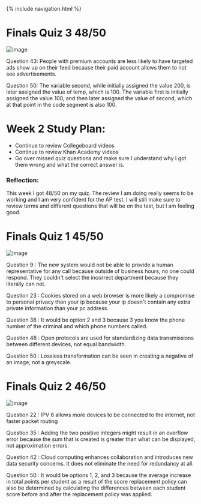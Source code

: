 {% include navigation.html %}

# Finals Quiz 3 48/50
![image](https://user-images.githubusercontent.com/89238783/166563212-6de4480d-fce4-4e05-867c-eb65756be3dd.png)

Question 43: People with premium accounts are less likely to have targeted ads show up on their feed because their paid account allows them to not see advertisements.

Question 50: The variable second, while initially assigned the value 200, is later assigned the value of temp, which is 100. The variable first is initially assigned the value 100, and then later assigned the value of second, which at that point in the code segment is also 100.

# Week 2 Study Plan:
- Continue to review Collegeboard videos
- Continue to review Khan Academy videos
- Go over missed quiz questions and make sure I understand why I got them wrong and what the correct answer is.

### Reflection:
This week I got 48/50 on my quiz. The review I am doing really seems to be working and I am very confident for the AP test. I will still make sure to review terms and different questions that will be on the test, but I am feeling good.

# Finals Quiz 1 45/50
![image](https://user-images.githubusercontent.com/89238783/166563390-bef9c1d0-a777-4ac2-841d-5158fdba0603.png)

Question 9 : The new system would not be able to provide a human representative for any call because outside of business hours, no one could respond. They couldn't select the incorrect department because they literally can not. 

Question 23 : Cookies stored on a web browser is more likely a compromise to personal privacy then your ip because your ip doesn't contain any extra private information than your pc address. 

Question 38 : It would be option 2 and 3 because 3 you know the phone number of the criminal and which phone numbers called. 

Question 46 : Open protocols are used for standardizing data transmissions between different devices, not equal bandwidth. 

Question 50 : Lossless transformation can be seen in creating a negative of an image, not a greyscale. 

# Finals Quiz 2 46/50
![image](https://user-images.githubusercontent.com/89238783/166563342-adf3c051-1296-4515-987a-8e62cdd378fe.png)

Question 22 : IPV 6 allows more devices to be connected to the internet, not faster packet routing 

Question 35 : Adding the two positive integers might result in an overflow error because the sum that is created is greater than what can be displayed, not approximation errors. 

Question 42 : Cloud computing enhances collaboration and introduces new data security concerns. It does not eliminate the need for redundancy at all.

Question 50 : It would be options 1, 2, and 3 because the average increase in total points per student as a result of the score replacement policy can also be determined by calculating the differences between each student score before and after the replacement policy was applied. 
